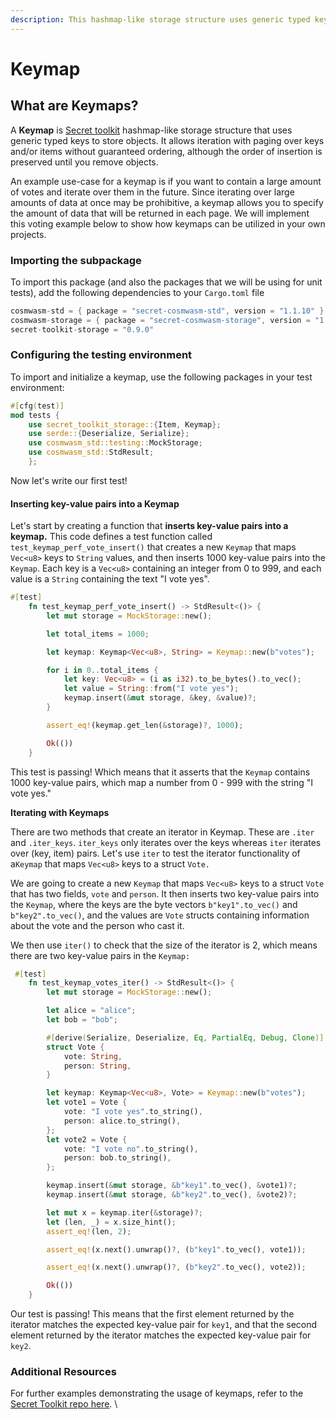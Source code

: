 ```yaml
---
description: This hashmap-like storage structure uses generic typed keys to store objects.
---
```


# Keymap

## What are K**eymaps?**

A **Keymap** is [Secret toolkit](https://github.com/scrtlabs/secret-toolkit/tree/master/packages/storage) hashmap-like storage structure that uses generic typed keys to store objects. It allows iteration with paging over keys and/or items without guaranteed ordering, although the order of insertion is preserved until you remove objects.&#x20;

An example use-case for a keymap is if you want to contain a large amount of votes and iterate over them in the future. Since iterating over large amounts of data at once may be prohibitive, a keymap allows you to specify the amount of data that will be returned in each page. We will implement this voting example below to show how keymaps can be utilized in your own projects.&#x20;

### **Importing the subpackage**

To import this package (and also the packages that we will be using for unit tests), add the following dependencies to your `Cargo.toml` file

```rust
cosmwasm-std = { package = "secret-cosmwasm-std", version = "1.1.10" }
cosmwasm-storage = { package = "secret-cosmwasm-storage", version = "1.1.10" }
secret-toolkit-storage = "0.9.0"
```

### Configuring the testing environment&#x20;

To import and initialize a keymap, use the following packages in your test environment:&#x20;

```rust
#[cfg(test)]
mod tests {
    use secret_toolkit_storage::{Item, Keymap};
    use serde::{Deserialize, Serialize};
    use cosmwasm_std::testing::MockStorage;
    use cosmwasm_std::StdResult;
    };
```

Now let's write our first test!&#x20;

#### Inserting key-value pairs into a Keymap

Let's start by creating a function that **inserts key-value pairs into a keymap.** This code defines a test function called `test_keymap_perf_vote_insert()` that creates a new `Keymap` that maps `Vec<u8>` keys to `String` values, and then inserts 1000 key-value pairs into the `Keymap`. Each key is a `Vec<u8>` containing an integer from 0 to 999, and each value is a `String` containing the text "I vote yes".&#x20;

```rust
#[test]
    fn test_keymap_perf_vote_insert() -> StdResult<()> {
        let mut storage = MockStorage::new();

        let total_items = 1000;

        let keymap: Keymap<Vec<u8>, String> = Keymap::new(b"votes");

        for i in 0..total_items {
            let key: Vec<u8> = (i as i32).to_be_bytes().to_vec();
            let value = String::from("I vote yes");
            keymap.insert(&mut storage, &key, &value)?;
        }

        assert_eq!(keymap.get_len(&storage)?, 1000);

        Ok(())
    }
```

This test is passing! Which means that it asserts that the `Keymap` contains 1000 key-value pairs, which map a number from 0 - 999 with the string "I vote yes."&#x20;

**Iterating with Keymaps**

There are two methods that create an iterator in Keymap. These are `.iter` and `.iter_keys`. `iter_keys` only iterates over the keys whereas `iter` iterates over (key, item) pairs.  Let's use `iter` to test the iterator functionality of a`Keymap` that maps `Vec<u8>` keys to a struct `Vote.`

We are going to create a new `Keymap` that maps `Vec<u8>` keys to a struct `Vote` that has two fields, `vote` and `person`. It then inserts two key-value pairs into the `Keymap`, where the keys are the byte vectors `b"key1".to_vec()` and `b"key2".to_vec()`, and the values are `Vote` structs containing information about the vote and the person who cast it.

We then use `iter()` to check that the size of the iterator is 2, which means there are two key-value pairs in the `Keymap:`&#x20;

```rust
 #[test]
    fn test_keymap_votes_iter() -> StdResult<()> {
        let mut storage = MockStorage::new();

        let alice = "alice";
        let bob = "bob";

        #[derive(Serialize, Deserialize, Eq, PartialEq, Debug, Clone)]
        struct Vote {
            vote: String,
            person: String,
        }

        let keymap: Keymap<Vec<u8>, Vote> = Keymap::new(b"votes");
        let vote1 = Vote {
            vote: "I vote yes".to_string(),
            person: alice.to_string(),
        };
        let vote2 = Vote {
            vote: "I vote no".to_string(),
            person: bob.to_string(),
        };

        keymap.insert(&mut storage, &b"key1".to_vec(), &vote1)?;
        keymap.insert(&mut storage, &b"key2".to_vec(), &vote2)?;

        let mut x = keymap.iter(&storage)?;
        let (len, _) = x.size_hint();
        assert_eq!(len, 2);

        assert_eq!(x.next().unwrap()?, (b"key1".to_vec(), vote1));

        assert_eq!(x.next().unwrap()?, (b"key2".to_vec(), vote2));

        Ok(())
    }
```

Our test is passing! This means that the first element returned by the iterator matches the expected key-value pair for `key1`, and that the second element returned by the iterator matches the expected key-value pair for `key2`. &#x20;

### **Additional Resources**

For further examples demonstrating the usage of keymaps, refer to the [Secret Toolkit repo here](https://github.com/scrtlabs/secret-toolkit/tree/master/packages/storage). \


